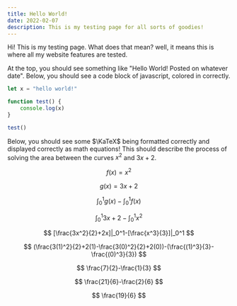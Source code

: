 ```yaml
---
title: Hello World!
date: 2022-02-07
description: This is my testing page for all sorts of goodies!
---
```


Hi! This is my testing page. What does that mean? well,
it means this is where all my website features are tested.

At the top, you should see something like "Hello World!
Posted on whatever date". Below, you should see a code
block of javascript, colored in correctly.

```js
let x = "hello world!"

function test() {
	console.log(x)
}

test()
```

Below, you should see some $\KaTeX$ being formatted correctly
and displayed correctly as math equations! This should describe the process
of solving the area between the curves $x^2$ and $3x + 2$.

$$
f(x) = x^2
$$

$$
g(x) = 3x + 2
$$

$$
\int_0^1{g(x)}-\int_0^1{f(x)}
$$

$$
\int_0^1{3x + 2}-\int_0^1{x^2}
$$

$$
[\frac{3x^2}{2}+2x]|_0^1-[\frac{x^3}{3}]|_0^1
$$

$$
(\frac{3(1)^2}{2}+2(1)-\frac{3(0)^2}{2}+2(0))-(\frac{(1)^3}{3}-\frac{(0)^3}{3})
$$

$$
\frac{7}{2}-\frac{1}{3}
$$

$$
\frac{21}{6}-\frac{2}{6}
$$

$$
\frac{19}{6}
$$
